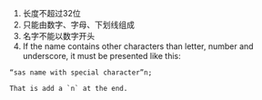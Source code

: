 1. 长度不超过32位
2. 只能由数字、字母、下划线组成
3. 名字不能以数字开头
4. If the name contains other characters than letter, number and underscore, it must be presented like this:
```sas
“sas name with special character”n;
```
	That is add a `n` at the end.